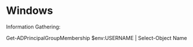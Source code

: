 # Windows

Information Gathering:

Get-ADPrincipalGroupMembership $env:USERNAME | Select-Object Name
